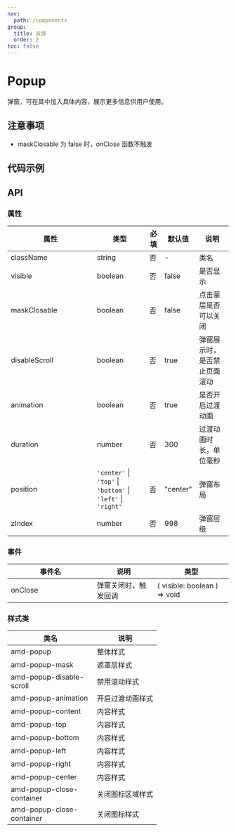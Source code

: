 ```yaml
---
nav:
  path: /components
group:
  title: 反馈
  order: 2
toc: false
---
```


# Popup

弹窗，可在其中加入具体内容，展示更多信息供用户使用。

## 注意事项
- maskClosable 为 false 时，onClose 函数不触发

## 代码示例

<code src='../../demo/pages/Popup'></code>

## API

### 属性

| 属性 | 类型 | 必填 | 默认值 | 说明 |
| -----|-----|-----|-----|----- |
| className | string | 否 | - | 类名 |
| visible | boolean | 否 | false | 是否显示 |
| maskClosable | boolean | 否 | false | 点击蒙层是否可以关闭 |
| disableScroll | boolean | 否 | true | 弹窗展示时，是否禁止页面滚动 |
| animation | boolean | 否 | true | 是否开启过渡动画 |
| duration | number | 否 | 300 | 过渡动画时长，单位毫秒 |
| position | `'center'` &verbar; `'top'` &verbar; `'bottom'` &verbar; `'left'` &verbar; `'right'` | 否 | "center" | 弹窗布局 |
| zIndex | number | 否 | 998 | 弹窗层级 |



### 事件

| 事件名 | 说明 | 类型 |
| -----|-----|-----|
| onClose | 弹窗关闭时，触发回调 | ( visible: boolean ) => void |

### 样式类

| 类名 | 说明 |
| ----|----|
| amd-popup | 整体样式 |
| amd-popup-mask | 遮罩层样式 |
| amd-popup-disable-scroll | 禁用滚动样式 |
| amd-popup-animation | 开启过渡动画样式 |
| amd-popup-content | 内容样式 |
| amd-popup-top | 内容样式 |
| amd-popup-bottom | 内容样式 |
| amd-popup-left | 内容样式 |
| amd-popup-right | 内容样式 |
| amd-popup-center | 内容样式 |
| amd-popup-close-container | 关闭图标区域样式 |
| amd-popup-close-container | 关闭图标样式 |


<style>
table th:first-of-type { width: 180px; }
.__dumi-default-layout-content article table:first-of-type th:nth-of-type(2)  {
    width: 140px
}
.__dumi-default-layout-content article table:first-of-type th:nth-of-type(3)  {
    width: 30px
}
.__dumi-default-layout-content article table:first-of-type th:nth-of-type(4)  {
    width: 110px
}
</style>
